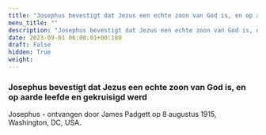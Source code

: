 ```yaml
---
title: "Josephus bevestigt dat Jezus een echte zoon van God is, en op aarde leefde en gekruisigd werd"
menu_title: ""
description: "Josephus bevestigt dat Jezus een echte zoon van God is, en op aarde leefde en gekruisigd werd"
date: 2023-09-01 06:00:01+00:180
draft: False
hidden: True
weight:
---
```

### Josephus bevestigt dat Jezus een echte zoon van God is, en op aarde leefde en gekruisigd werd

Josephus - ontvangen door James Padgett op 8 augustus 1915, Washington, DC, USA.
